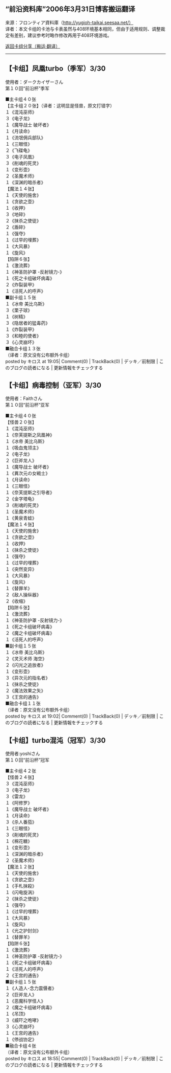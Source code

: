 ## “前沿资料库”2006年3月31日博客搬运翻译
来源：フロンティア資料庫（http://yugioh-taikai.seesaa.net/）  
译者：本文卡组的卡池与卡表虽然与408环境基本相同，但由于适用规则、调整裁定有差别，建议参考时略作修改再用于408环境游戏。  

[返回卡组分享（搬运·翻译）](../Deck_Transport.html)  

---

## 【卡组】凤凰turbo（季军）3/30
使用者：ダークカイザーさん  
第１０回“前沿杯”季军  

■主卡组４０张  
【主卡组２０张】（译者：这明显是怪兽，原文打错字）  
１《混沌巫师》  
３《电子龙》  
１《魔导战士 破坏者》  
１《月读命》  
１《流氓佣兵部队》  
１《三眼怪》  
２《飞碟龟》  
３《电子凤凰》  
３《削魂的死灵》  
１《变形壶》  
２《圣魔术师》  
１《深渊的暗杀者》  
【魔法１４张】  
１《天使的施舍》  
１《贪欲之壶》  
１《收押》  
３《地碎》  
２《抹杀之使徒》  
２《盾碎》  
１《强夺》  
１《过早的埋葬》  
１《大风暴》  
１《旋风》  
【陷阱６张】  
１《激流葬》  
１《神圣防护罩 -反射镜力-》  
１《死之卡组破坏病毒》  
２《炸裂装甲》  
１《活死人的呼声》  
■副卡组１５张  
１《冰帝 美比乌斯》  
３《栗子球》  
１《树精》  
３《隐居者的猛毒药》  
１《炸裂装甲》  
３《和睦的使者》  
３《心灵崩坏》  
■融合卡组１３张  
（译者：原文没有公布额外卡组）  
posted by キロス at 19:05| Comment(0) | TrackBack(0) | デッキ／前制限 | このブログの読者になる | 更新情報をチェックする  



## 【卡组】病毒控制（亚军）3/30
使用者：Faithさん  
第１０回“前沿杯”亚军  

■主卡组４０张  
【怪兽２０张】  
１《混沌巫师》  
１《奈芙提斯之凤凰神》  
１《冰帝 美比乌斯》  
１《吸血鬼领主》  
２《电子龙》  
２《巨斧龙人》  
１《魔导战士 破坏者》  
１《異次元の女戦士》  
１《月读命》  
１《三眼怪》  
１《奈芙提斯之引导者》  
２《金字塔龟》  
３《削魂的死灵》  
１《圣魔术师》  
１《黄泉青蛙》  
【魔法１４张】  
１《天使的施舍》  
１《贪欲之壶》  
１《收押》  
１《抹杀之使徒》  
１《强夺》  
１《过早的埋葬》  
１《突然变异》  
１《大风暴》  
１《旋风》  
１《替罪羊》  
２《敌人操纵器》  
２《收缩》  
【陷阱６张】  
１《激流葬》  
１《神圣防护罩 -反射镜力-》  
１《死之卡组破坏病毒》  
２《魔之卡组破坏病毒》  
１《活死人的呼声》  
■副卡组１５张  
１《冰帝 美比乌斯》  
２《灵灭术师 海空》  
２《闪光之追放者》  
１《变形壶》  
３《异次元的指名者》  
１《抹杀之使徒》  
２《魔法效果之矢》  
３《王宫的通告》  
■融合卡组１１张  
（译者：原文没有公布额外卡组）  
posted by キロス at 19:02| Comment(0) | TrackBack(0) | デッキ／前制限 | このブログの読者になる | 更新情報をチェックする  



## 【卡组】turbo混沌（冠军）3/30
使用者:yoshiさん  
第１０回“前沿杯”冠军  

■主卡组４２张  
【怪兽２４张】  
３《混沌巫师》  
３《电子龙》  
３《雷龙》  
１《阿修罗》  
１《魔导战士 破坏者》  
１《月读命》  
３《杀人番茄》  
１《三眼怪》  
３《削魂的死灵》  
１《棉花糖》  
１《变形壶》  
１《深渊的暗杀者》  
２《圣魔术师》  
【魔法１２张】  
１《天使的施舍》  
１《贪欲之壶》  
１《手札抹殺》  
１《闪电旋涡》  
２《抹杀之使徒》  
１《强夺》  
１《过早的埋葬》  
１《大风暴》  
１《旋风》  
１《光之护封剑》  
１《替罪羊》  
【陷阱６张】  
１《激流葬》  
１《神圣防护罩 -反射镜力-》  
１《死之卡组破坏病毒》  
１《活死人的呼声》  
２《王宫的通告》  
■副卡组１５张  
１《人造人-念力震慑者》  
２《巨斧龙人》  
１《恶魔科学怪人》  
２《魔之卡组破坏病毒》  
１《吊顶》  
３《威吓之咆哮》  
３《心灵崩坏》  
１《王宫的通告》  
１《停战协定》  
■融合卡组４张  
（译者：原文没有公布额外卡组）  
posted by キロス at 18:55| Comment(0) | TrackBack(0) | デッキ／前制限 | このブログの読者になる | 更新情報をチェックする  